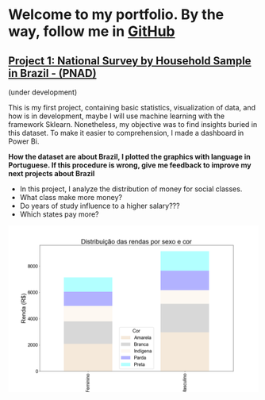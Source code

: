 # Welcome to my portfolio. By the way, follow me in [GitHub](https://github.com/Marcus-Bernard0)

## [Project 1: National Survey by Household Sample in Brazil - (PNAD)](https://github.com/Marcus-Bernard0/Data-Science-projects/tree/master/1%20-%20Projeto%20PNAD)
(under development)


This is my first project, containing basic statistics, visualization of data, and how is in development, maybe I will use machine learning with the framework Sklearn. 
Nonetheless, my objective was to find insights buried in this dataset. 
To make it easier to comprehension, I made a dashboard in Power Bi.

__How the dataset are about Brazil, I plotted the graphics with language in Portuguese. If this procedure is wrong, give me feedback to improve my next projects about Brazil__

- In this project, I analyze the distribution of money for social classes.
- What class make more money?
- Do years of study influence to a higher salary???
- Which states pay more?

![grafic](https://github.com/Marcus-Bernard0/Data-Science-projects/blob/master/1%20-%20Projeto%20PNAD/cor.png?raw=true)

